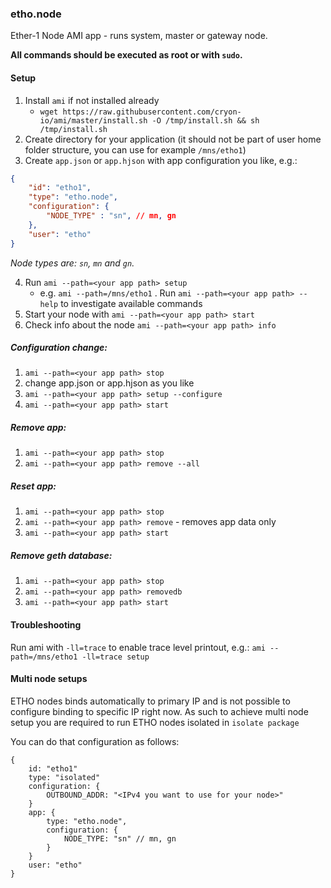 ### etho.node

Ether-1 Node AMI app - runs system, master or gateway node.

**All commands should be executed as root or with `sudo`.**

#### Setup

1. Install `ami` if not installed already
    * `wget https://raw.githubusercontent.com/cryon-io/ami/master/install.sh -O /tmp/install.sh && sh /tmp/install.sh`
2. Create directory for your application (it should not be part of user home folder structure, you can use for example `/mns/etho1`)
3. Create `app.json` or `app.hjson` with app configuration you like, e.g.:
```json
{
    "id": "etho1",
    "type": "etho.node",
    "configuration": {
        "NODE_TYPE" : "sn", // mn, gn
    },
    "user": "etho"
}
```
*Node types are: `sn`, `mn` and `gn`.*

4. Run `ami --path=<your app path> setup`
   * e.g. `ami --path=/mns/etho1`
. Run `ami --path=<your app path> --help` to investigate available commands
5. Start your node with `ami --path=<your app path> start`
6. Check info about the node `ami --path=<your app path> info`

##### Configuration change: 
1. `ami --path=<your app path> stop`
2. change app.json or app.hjson as you like
3. `ami --path=<your app path> setup --configure`
4. `ami --path=<your app path> start`

##### Remove app: 
1. `ami --path=<your app path> stop`
2. `ami --path=<your app path> remove --all`

##### Reset app:
1. `ami --path=<your app path> stop`
2. `ami --path=<your app path> remove` - removes app data only
3. `ami --path=<your app path> start`

##### Remove geth database: 
1. `ami --path=<your app path> stop`
2. `ami --path=<your app path> removedb`
3. `ami --path=<your app path> start`

#### Troubleshooting 

Run ami with `-ll=trace` to enable trace level printout, e.g.:
`ami --path=/mns/etho1 -ll=trace setup`

#### Multi node setups

ETHO nodes binds automatically to primary IP and is not possible to configure binding to specific IP right now. As such to achieve multi node setup you are required to run ETHO nodes isolated in `isolate package`

You can do that configuration as follows:
```hjson
{
    id: "etho1"
    type: "isolated"
    configuration: {
        OUTBOUND_ADDR: "<IPv4 you want to use for your node>"
    }
    app: {
        type: "etho.node",
        configuration: {
            NODE_TYPE: "sn" // mn, gn
        }
    }
    user: "etho"
}
```
